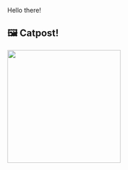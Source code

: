 Hello there!



## 🖼️ Catpost!

<sub>
    <img src="https://cdn2.thecatapi.com/images/MTk5OTUzNg.jpg" height="256">
</sub>

